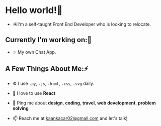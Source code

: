 # Hello world!👋 

- :sunny:I'm a self-taught Front End Developer who is looking to relocate.

## Currently I'm working on:👀
 - ✨ My own Chat App.
 
## A Few Things About Me:⚡️
- ⚙️  I use `.py`, `.js`, `.html`, `.css`, `.svg` daily.

- 💞️ I love to use **React** 

- 💬 Ping me about **design**, **coding**, **travel**, **web development**, **problem solving**

- 📫 Reach me at kaankacar02@gmail.com and let's talk[!](https://youtu.be/dQw4w9WgXcQ)
